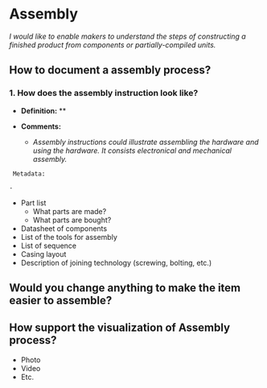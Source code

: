 # **Assembly**

*I would like to enable makers to understand the steps of constructing a finished product from components or partially-compiled units.*

## **How to document a assembly process?**

### **1. How does the assembly instruction look like?**

- **Definition:** **

- **Comments:**
  - *Assembly instructions could illustrate assembling the hardware and using the hardware. It consists electronical and mechanical assembly.*

 ```
  Metadata:
 
-  
  ```
  
- Part list
  - What parts are made?
  - What parts are bought?
- Datasheet of components
- List of the tools for assembly 
- List of sequence
- Casing layout
- Description of joining technology (screwing, bolting, etc.)

## **Would you change anything to make the item easier to assemble?**

## **How support the visualization of Assembly process?**

- Photo 
- Video 
- Etc.
